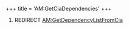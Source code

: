 +++
title = 'AM:GetCiaDependencies'
+++

1.  REDIRECT
    [AM:GetDependencyListFromCia](AM:GetDependencyListFromCia "wikilink")
